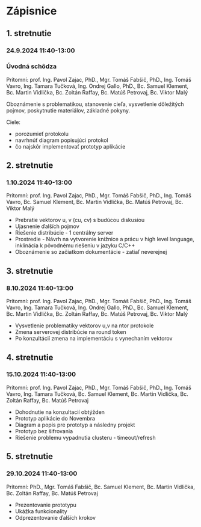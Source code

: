 # Zápisnice

## 1. stretnutie

### 24.9.2024 11:40-13:00

### Úvodná schôdza

Prítomní: prof. Ing. Pavol Zajac, PhD., Mgr. Tomáš Fabšič, PhD., Ing. Tomáš Vavro, Ing. Tamara Tučková, Ing. Ondrej Gallo, PhD., Bc. Samuel Klement, Bc. Martin Vidlička, Bc. Zoltán Raffay, Bc. Matúš Petrovaj, Bc. Viktor Malý

Oboznámenie s problematikou, stanovenie cieľa, vysvetlenie dôležitých pojmov, poskytnutie materiálov, základné pokyny.

Ciele:

- porozumieť protokolu
- navrhnúť diagram popisujúci protokol
- čo najskôr implementovať prototyp aplikácie


## 2. stretnutie

### 1.10.2024 11:40-13:00

Prítomní: prof. Ing. Pavol Zajac, PhD., Mgr. Tomáš Fabšič, PhD., Ing. Tomáš Vavro, Bc. Samuel Klement, Bc. Martin Vidlička, Bc. Matúš Petrovaj, Bc. Viktor Malý

- Prebratie vektorov u, v (cu, cv) s budúcou diskusiou
- Ujasnenie ďalších pojmov
- Riešenie distribúcie - 1 centrálny server
- Prostredie - Návrh na vytvorenie knižnice a prácu v high level language, inklinácia k pôvodnému riešeniu v jazyku C/C++
- Oboznámenie so začiatkom dokumentácie - zatiaľ neverejnej


## 3. stretnutie

### 8.10.2024 11:40-13:00

Prítomní: prof. Ing. Pavol Zajac, PhD., Mgr. Tomáš Fabšič, PhD., Ing. Tomáš Vavro, Ing. Tamara Tučková, Ing. Ondrej Gallo, PhD., Bc. Samuel Klement, Bc. Martin Vidlička, Bc. Zoltán Raffay, Bc. Matúš Petrovaj, Bc. Viktor Malý

- Vysvetlenie problematiky vektorov u,v na ntor protokole
- Zmena serverovej distribúcie na round token 
- Po konzultácií zmena na implementáciu s vynechaním vektorov


## 4. stretnutie

### 15.10.2024 11:40-13:00

Prítomní: prof. Ing. Pavol Zajac, PhD., Mgr. Tomáš Fabšič, PhD., Ing. Tomáš Vavro, Ing. Tamara Tučková, Bc. Samuel Klement, Bc. Martin Vidlička, Bc. Zoltán Raffay, Bc. Matúš Petrovaj

- Dohodnutie na konzultacií obtýžden
- Prototyp aplikácie do Novembra
- Diagram a popis pre prototyp a následny projekt
- Prototyp bez šifrovania
- Riešenie problemu vypadnutia clusteru - timeout/refresh

## 5. stretnutie

### 29.10.2024 11:40-13:00

Prítomní: PhD., Mgr. Tomáš Fabšič, Bc. Samuel Klement, Bc. Martin Vidlička, Bc. Zoltán Raffay, Bc. Matúš Petrovaj

- Prezentovanie prototypu
- Ukážka funkcionality
- Odprezentovanie ďalších krokov
